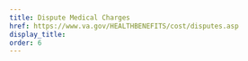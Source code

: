 ```yaml
---
title: Dispute Medical Charges
href: https://www.va.gov/HEALTHBENEFITS/cost/disputes.asp
display_title:
order: 6
---
```

